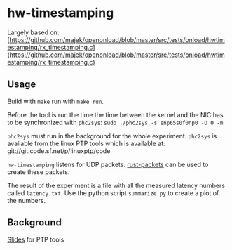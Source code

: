 # hw-timestamping

Largely based on: [https://github.com/majek/openonload/blob/master/src/tests/onload/hwtimestamping/rx_timestamping.c](https://github.com/majek/openonload/blob/master/src/tests/onload/hwtimestamping/rx_timestamping.c)

## Usage

Build with `make` run with `make run`.

Before the tool is run the time the time between the kernel and the NIC has to be synchronized with `phc2sys`: `sudo ./phc2sys -s enp65s0f0np0 -O 0 -m`

`phc2sys` must run in the background for the whole experiment.
`phc2sys` is avaliable from the linux PTP tools which is available at: git://git.code.sf.net/p/linuxptp/code

`hw-timestamping` listens for UDP packets.
[rust-packets](https://nohost.iijlab.net/gitlab/awesome-bft-group/rust-packets) can be used to create these packets.

The result of the experiment is a file with all the measured latency numbers called `latency.txt`.
Use the python script `summarize.py` to create a plot of the numbers.

## Background

[Slides](https://events.static.linuxfound.org/sites/events/files/slides/lcjp14_ichikawa_0.pdf) for PTP tools 


